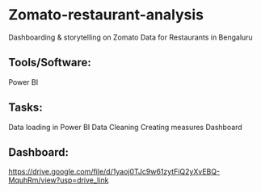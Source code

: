 # Zomato-restaurant-analysis

Dashboarding & storytelling on Zomato Data for Restaurants in Bengaluru

## Tools/Software:

Power BI

## Tasks:

Data loading in Power BI
Data Cleaning
Creating measures
Dashboard

## Dashboard:
https://drive.google.com/file/d/1yaoj0TJc9w61zytFiQ2yXvEBQ-MquhRm/view?usp=drive_link

